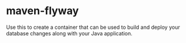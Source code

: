 # maven-flyway
Use this to create a container that can be used to build and deploy your database changes along with your Java application.

